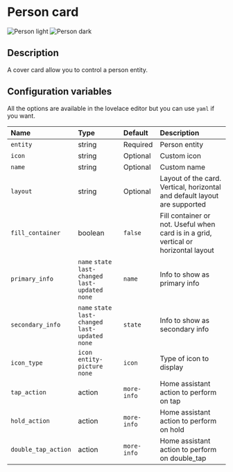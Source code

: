 # Person card

![Person light](../images/person-light.png)
![Person dark](../images/person-dark.png)

## Description

A cover card allow you to control a person entity.

## Configuration variables

All the options are available in the lovelace editor but you can use `yaml` if you want.

| Name                | Type                                                | Default     | Description                                                                         |
| :------------------ | :-------------------------------------------------- | :---------- | :---------------------------------------------------------------------------------- |
| `entity`            | string                                              | Required    | Person entity                                                                       |
| `icon`              | string                                              | Optional    | Custom icon                                                                         |
| `name`              | string                                              | Optional    | Custom name                                                                         |
| `layout`            | string                                              | Optional    | Layout of the card. Vertical, horizontal and default layout are supported           |
| `fill_container`    | boolean                                             | `false`     | Fill container or not. Useful when card is in a grid, vertical or horizontal layout |
| `primary_info`      | `name` `state` `last-changed` `last-updated` `none` | `name`      | Info to show as primary info                                                        |
| `secondary_info`    | `name` `state` `last-changed` `last-updated` `none` | `state`     | Info to show as secondary info                                                      |
| `icon_type`         | `icon` `entity-picture` `none`                      | `icon`      | Type of icon to display                                                             |
| `tap_action`        | action                                              | `more-info` | Home assistant action to perform on tap                                             |
| `hold_action`       | action                                              | `more-info` | Home assistant action to perform on hold                                            |
| `double_tap_action` | action                                              | `more-info` | Home assistant action to perform on double_tap                                      |
